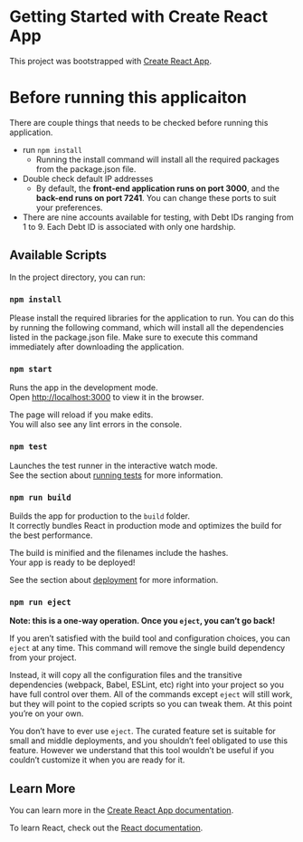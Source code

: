 # Getting Started with Create React App

This project was bootstrapped with [Create React App](https://github.com/facebook/create-react-app).

# Before running this applicaiton
There are couple things that needs to be checked before running this application.

- run `npm install`
  - Running the install command will install all the required packages from the package.json file.
- Double check default IP addresses
  - By default, the **front-end application runs on port 3000**, and the **back-end runs on port 7241**. You can change these ports to suit your preferences.
- There are nine accounts available for testing, with Debt IDs ranging from 1 to 9. Each Debt ID is associated with only one hardship.

## Available Scripts

In the project directory, you can run:

### `npm install`
Please install the required libraries for the application to run. You can do this by running the following command, which will install all the dependencies listed in the package.json file. Make sure to execute this command immediately after downloading the application.

### `npm start`

Runs the app in the development mode.\
Open [http://localhost:3000](http://localhost:3000) to view it in the browser.

The page will reload if you make edits.\
You will also see any lint errors in the console.

### `npm test`

Launches the test runner in the interactive watch mode.\
See the section about [running tests](https://facebook.github.io/create-react-app/docs/running-tests) for more information.

### `npm run build`

Builds the app for production to the `build` folder.\
It correctly bundles React in production mode and optimizes the build for the best performance.

The build is minified and the filenames include the hashes.\
Your app is ready to be deployed!

See the section about [deployment](https://facebook.github.io/create-react-app/docs/deployment) for more information.

### `npm run eject`

**Note: this is a one-way operation. Once you `eject`, you can’t go back!**

If you aren’t satisfied with the build tool and configuration choices, you can `eject` at any time. This command will remove the single build dependency from your project.

Instead, it will copy all the configuration files and the transitive dependencies (webpack, Babel, ESLint, etc) right into your project so you have full control over them. All of the commands except `eject` will still work, but they will point to the copied scripts so you can tweak them. At this point you’re on your own.

You don’t have to ever use `eject`. The curated feature set is suitable for small and middle deployments, and you shouldn’t feel obligated to use this feature. However we understand that this tool wouldn’t be useful if you couldn’t customize it when you are ready for it.

## Learn More

You can learn more in the [Create React App documentation](https://facebook.github.io/create-react-app/docs/getting-started).

To learn React, check out the [React documentation](https://reactjs.org/).
